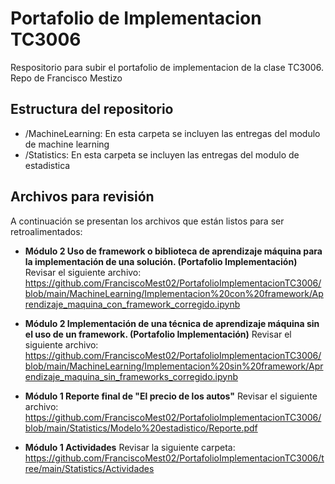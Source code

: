 # Portafolio de Implementacion TC3006
Respositorio para subir el portafolio de implementacion de la clase TC3006. Repo de Francisco Mestizo

## Estructura del repositorio
* /MachineLearning: En esta carpeta se incluyen las entregas del modulo de machine learning
* /Statistics: En esta carpeta se incluyen las entregas del modulo de estadistica

## Archivos para revisión
A continuación se presentan los archivos que están listos para ser retroalimentados: 

* **Módulo 2 Uso de framework o biblioteca de aprendizaje máquina para la implementación de una solución. (Portafolio Implementación)** Revisar el siguiente archivo: https://github.com/FranciscoMest02/PortafolioImplementacionTC3006/blob/main/MachineLearning/Implementacion%20con%20framework/Aprendizaje_maquina_con_framework_corregido.ipynb

* **Módulo 2 Implementación de una técnica de aprendizaje máquina sin el uso de un framework. (Portafolio Implementación)** Revisar el siguiente archivo: https://github.com/FranciscoMest02/PortafolioImplementacionTC3006/blob/main/MachineLearning/Implementacion%20sin%20framework/Aprendizaje_maquina_sin_frameworks_corregido.ipynb

* **Módulo 1 Reporte final de "El precio de los autos"** Revisar el siguiente archivo: https://github.com/FranciscoMest02/PortafolioImplementacionTC3006/blob/main/Statistics/Modelo%20estadistico/Reporte.pdf

* **Módulo 1 Actividades** Revisar la siguiente carpeta: https://github.com/FranciscoMest02/PortafolioImplementacionTC3006/tree/main/Statistics/Actividades

